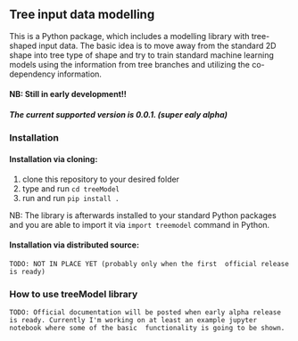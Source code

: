 ## Tree input data modelling
This is a Python package, which includes a modelling library 
with tree-shaped input data. The basic idea is to move away
from the standard 2D shape into tree type of shape and try
to train standard machine learning models using the information
from tree branches and utilizing the co-dependency information.

#### NB: Still in early development!!
##### The current supported version is 0.0.1. (super ealy alpha)

### Installation

#### Installation via cloning:

1. clone this repository to your desired folder
2. type and run `cd treeModel`
3. run and run `pip install .`

NB: The library is afterwards installed to your standard Python
packages and you are able to import it via `import treemodel`
command in Python.

#### Installation via distributed source:

``TODO: NOT IN PLACE YET (probably only when the first 
official release is ready)``

### How to use treeModel library
``TODO: Official documentation will be posted when early
alpha release is ready. Currently I'm working on at least
an example jupyter notebook where some of the basic 
functionality is going to be shown.``


